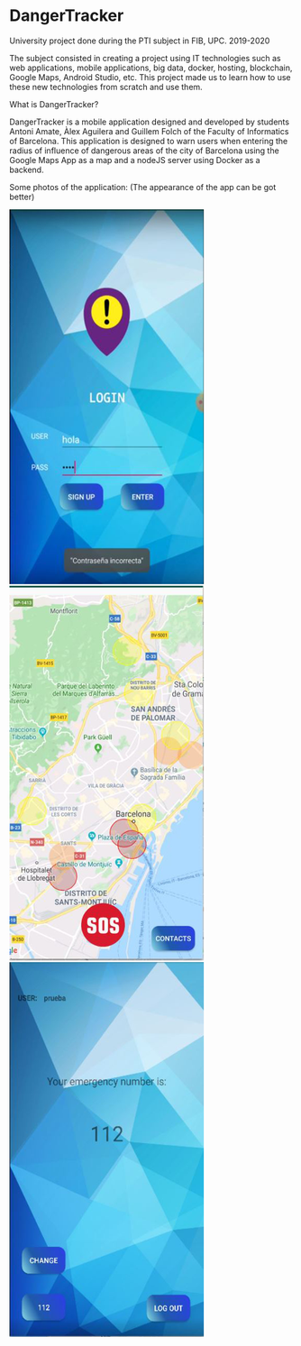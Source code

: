 # DangerTracker
University project done during the PTI subject in FIB, UPC. 2019-2020

The subject consisted in creating a project using IT technologies such as web applications, mobile applications, big data, docker, hosting, blockchain, Google Maps, Android Studio, etc. This project made us to learn how to use these new technologies from scratch and use them.

What is DangerTracker? 

DangerTracker is a mobile application designed and developed by students Antoni Amate, Àlex Aguilera and Guillem Folch of the Faculty of Informatics of Barcelona. This application is designed to warn users when entering the radius of influence of dangerous areas of the city of Barcelona using the Google Maps App as a map and a nodeJS server using Docker as a backend.

Some photos of the application: (The appearance of the app can be got better)


![Image of App Login](https://raw.githubusercontent.com/metabit1000/DangerTracker/master/DangerTracker/images/Captura1.png)
![Image of Map](https://raw.githubusercontent.com/metabit1000/DangerTracker/master/DangerTracker/images/Captura2.png)
![Image of Contacts Part](https://raw.githubusercontent.com/metabit1000/DangerTracker/master/DangerTracker/images/Captura3.png)

